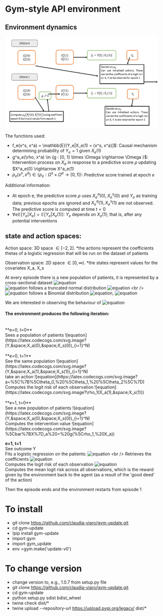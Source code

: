 # Gym-style API environment

## Environment dynamics

<img width="500" height="300" src="https://github.com/claudia-viaro/gym-update/blob/main/dynamics.png">

The functions used:
- f_e(x^s, x^a) = \mathbb{E}[Y_e|X_e(1) = (x^s, x^a)]$: Causal mechanism determining probability of $Y_e = 1$ given $X_e(1)$
- g^a_e(\rho, x^a) \in \{g : [0, 1] \times \Omega \rightarrow \Omega \}$: Intervention process on $X_a$ in response to a predictive score $\rho$ updating $X^a_e(0) \rightarrow X^a_e(1)
- $\rho_e(x^s, x^a) \in \{\rho_e : \Omega^s \times \Omega^a \rightarrow [0, 1]\}$: Predictive score trained at epoch $e$


Additional information:
- At epoch e, the predictive score $\rho$ uses $X^a_e(0), X^s_e(0)$ and $Y_e$ as training data; previous epochs are ignored and $X^a_e(1), X^s_e(1)$ are not observed. The predictive score is computed at time $t=0$
- $\forall e \mathbb{E}[Y_e|X_e] = \mathbb{E}[Y_e|X_e(1)]$: $Y_e$ depends on $X_e(1)$; that is, after any potential interventions




## state and action spaces:
Action space: 3D space $\in [-2, 2]$. *the actions represent the coefficients thetas of a logistic regression that will be run on the dataset of patients         <br />    

Observation space: 2D space $\in [0, \infty)$. *the states represent values for the covariates X_a, X_s  <br />


At every episode there is a new population of patients, it is represented by a cross-sectional dataset ![equation](https://latex.codecogs.com/svg.image?%5C%7BY,%20X_a,%20X_s%5C%7D_%7Bi=1%7D%5EN)  <br />
![equation](https://latex.codecogs.com/svg.image?20X_a,%20X_s) follows a truncated normal distribution ![equation](https://latex.codecogs.com/svg.image?(a=0,%20b=%5Cinfty)) <br />
![equation](https://latex.codecogs.com/svg.image?Y) follows a Binomial distribution ![equation](https://latex.codecogs.com/svg.image?Bin(p,%20n)), ![equation](https://latex.codecogs.com/svg.image?p=0.5) <br />

We are interested in observing the behaviour of ![equation](https://latex.codecogs.com/svg.image?%5Cmathbb%7BE%7D%5BY=1%7CX%5D=f(b_0%20&plus;%20b_1%20X_a%20&plus;%20b_2%20X_s))


#### The environment produces the following iteration:
<br />
**e=0, t=0**<br />
Sees a population of patients ![equation](https://latex.codecogs.com/svg.image?(Y,&space;X_a(0),&space;X_s(0))_{i=1}^N) <br />
<br />
**e=0, t=1**<br />
See the same population ![equation](https://latex.codecogs.com/svg.image?(Y,&space;X_a(1),&space;X_s(1))_{i=1}^N) <br />
take an action ![equation](https://latex.codecogs.com/svg.image?a=%5C%7B%5Ctheta_0,%20%5Ctheta_1,%20%5Ctheta_2%5C%7D) <br />
Computes the logit risk of each observation ![equation](https://latex.codecogs.com/svg.image?\rho_1(X_a(1),&space;X_s(1))) <br />
<br />
**e=1, t=0**<br />
See a new population of patients ![equation](https://latex.codecogs.com/svg.image?(Y,&space;X_a(0),&space;X_s(0))_{i=1}^N) <br />
Computes the intervention value ![equation](https://latex.codecogs.com/svg.image?%5Cbar%7BX%7D_a%20=%20g(%5Crho_1,%20X_a)) <br />

**e=1, t=1**<br />
See outcome Y <br />
Fits a logistic regression on the patients: ![equation](https://latex.codecogs.com/svg.image?\mathbb{E}[Y=1|\bar{X}_a,&space;X_s]=\frac{1}{1&plus;&space;\exp^{-(\theta_0&plus;\theta_1&space;\bar{X_a}&plus;\theta_2&space;X_s)}) <br />
Retrieves the coefficients ![equation](https://latex.codecogs.com/svg.image?\{\theta_0^{(2)},&space;\theta_1^{(2)},&space;\theta_2^{(2)}\}) <br />
Computes the logit risk of each observation ![equation](https://latex.codecogs.com/svg.image?%5Crho_2)  <br />
Computes the mean logit risk across all observations, which is the reward given by the environment back to the agent (as a result of the 'good deed' of the action) <br />

Then the episode ends and the environment restarts from episode 1 <br />

# To install
- git clone https://github.com/claudia-viaro/gym-update.git
- cd gym-update
- !pip install gym-update
- import gym
- import gym_update
- env =gym.make('update-v0')

# To change version
- change version to, e.g., 1.0.7 from setup.py file
- git clone https://github.com/claudia-viaro/gym-update.git
- cd gym-update
- python setup.py sdist bdist_wheel
- twine check dist/*
- twine upload --repository-url https://upload.pypi.org/legacy/ dist/*
